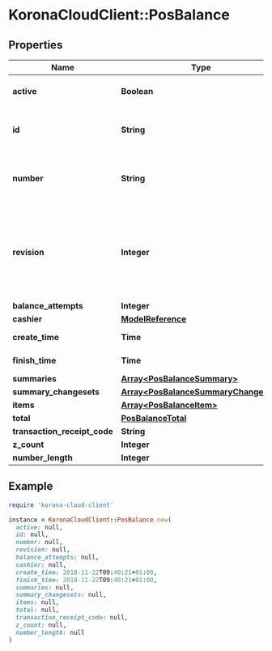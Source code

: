 # KoronaCloudClient::PosBalance

## Properties

| Name | Type | Description | Notes |
| ---- | ---- | ----------- | ----- |
| **active** | **Boolean** | indicates whether the object is active for use or not | [optional][readonly] |
| **id** | **String** | global object uuid (xxxxxxxx-xxxx-xxxx-xxxx-xxxxxxxxxxxx) | [optional] |
| **number** | **String** | number of the object, like it is set in backoffice; will be removed when active&#x3D;false | [optional] |
| **revision** | **Integer** | the revision number of the object. revision numbers are unique per object-type. there is is no object of the same type with identical revision numbers. | [optional][readonly] |
| **balance_attempts** | **Integer** |  | [optional] |
| **cashier** | [**ModelReference**](ModelReference.md) |  | [optional] |
| **create_time** | **Time** | Format: yyyy-MM-dd&#39;T&#39;HH:mm:ssXXX | [optional] |
| **finish_time** | **Time** | Format: yyyy-MM-dd&#39;T&#39;HH:mm:ssXXX | [optional] |
| **summaries** | [**Array&lt;PosBalanceSummary&gt;**](PosBalanceSummary.md) |  | [optional] |
| **summary_changesets** | [**Array&lt;PosBalanceSummaryChangeset&gt;**](PosBalanceSummaryChangeset.md) |  | [optional] |
| **items** | [**Array&lt;PosBalanceItem&gt;**](PosBalanceItem.md) |  | [optional] |
| **total** | [**PosBalanceTotal**](PosBalanceTotal.md) |  | [optional] |
| **transaction_receipt_code** | **String** |  | [optional] |
| **z_count** | **Integer** |  | [optional] |
| **number_length** | **Integer** |  | [optional] |

## Example

```ruby
require 'korona-cloud-client'

instance = KoronaCloudClient::PosBalance.new(
  active: null,
  id: null,
  number: null,
  revision: null,
  balance_attempts: null,
  cashier: null,
  create_time: 2018-11-22T09:40:21+01:00,
  finish_time: 2018-11-22T09:40:21+01:00,
  summaries: null,
  summary_changesets: null,
  items: null,
  total: null,
  transaction_receipt_code: null,
  z_count: null,
  number_length: null
)
```

